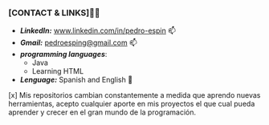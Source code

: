### [CONTACT & LINKS]👋✨

- __*LinkedIn:*__<link> www.linkedin.com/in/pedro-espin 📫
- __*Gmail:*__ <link> pedroesping@gmail.com 📫
- __*programming languages*__:
    - Java
    - Learning HTML
- __*Lenguage:*__ Spanish and English 💬

[x]  Mis repositorios cambian constantemente a medida que aprendo nuevas herramientas, acepto cualquier aporte en mis proyectos el que cual pueda aprender y crecer en el gran mundo de la programación.

